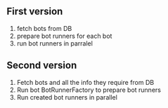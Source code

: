 ## First version

1. fetch bots from DB
2. prepare bot runners for each bot
3. run bot runners in parralel

## Second version

1. Fetch bots and all the info they require from DB
2. Run bot BotRunnerFactory to prepare bot runners
3. Run created bot runners in parallel
